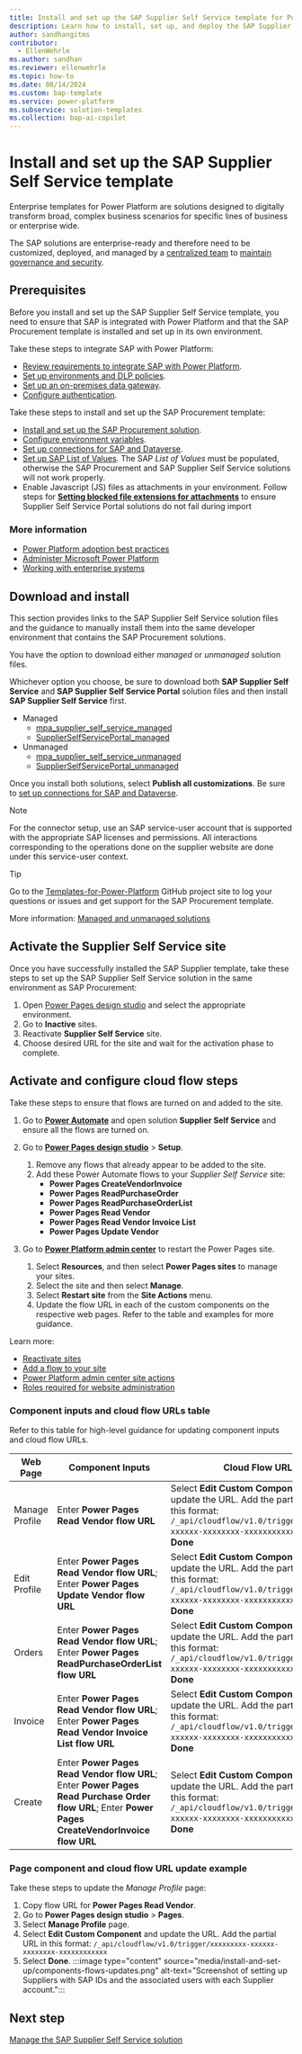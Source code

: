 ```yaml
---
title: Install and set up the SAP Supplier Self Service template for Power Platform
description: Learn how to install, set up, and deploy the SAP Supplier Self Service solution for Microsoft Power Platform.
author: sandhangitms
contributor:
  - EllenWehrle
ms.author: sandhan
ms.reviewer: ellenwehrle
ms.topic: how-to
ms.date: 08/14/2024
ms.custom: bap-template
ms.service: power-platform
ms.subservice: solution-templates
ms.collection: bap-ai-copilot
---
```


# Install and set up the SAP Supplier Self Service template

Enterprise templates for Power Platform are solutions designed to digitally transform broad, complex business scenarios for specific lines of business or enterprise wide.

The SAP solutions are enterprise-ready and therefore need to be customized, deployed, and managed by a [centralized team](/power-platform/guidance/adoption/delivery-models#centralized) to [maintain governance and security](/power-platform/guidance/adoption/admin-best-practices).

## Prerequisites

Before you install and set up the SAP Supplier Self Service template, you need to ensure that SAP is integrated with Power Platform and that the SAP Procurement template is installed and set up in its own environment.

Take these steps to integrate SAP with Power Platform:

- [Review requirements to integrate SAP with Power Platform](/power-platform/enterprise-templates/finance/sap-procurement/administer/requirements).
- [Set up environments and DLP policies](/power-platform/enterprise-templates/finance/sap-procurement/administer/set-up-connections).
- [Set up an on-premises data gateway](/power-platform/enterprise-templates/finance/sap-procurement/administer/set-up-gateway).
- [Configure authentication](/power-platform/enterprise-templates/finance/sap-procurement/administer/configure-authentication).

Take these steps to install and set up the SAP Procurement template:

- [Install and set up the SAP Procurement solution](/power-platform/enterprise-templates/finance/sap-procurement/administer/install).
- [Configure environment variables](/power-platform/enterprise-templates/finance/sap-procurement/administer/configure-environment-variables).
- [Set up connections for SAP and Dataverse](/power-platform/enterprise-templates/finance/sap-procurement/administer/set-up-connections).
- [Set up SAP List of Values](/power-platform/enterprise-templates/finance/sap-procurement/administer/apply-seed-data#apply-saps-list-of-values). The SAP *List of Values* must be populated, otherwise the SAP Procurement and SAP Supplier Self Service solutions will not work properly.
- Enable Javascript (JS) files as attachments in your environment. Follow steps for [**Setting blocked file extensions for attachments**](/dynamics365/customer-service/administer/enable-file-attachments#configure-file-size-limit-and-file-extensions) to ensure Supplier Self Service Portal solutions do not fail during import

### More information

- [Power Platform adoption best practices](/power-platform/guidance/adoption/methodology)
- [Administer Microsoft Power Platform](/power-platform/admin/admin-documentation)
- [Working with enterprise systems](/power-apps/guidance/planning/enterprise-systems)

## Download and install

This section provides links to the SAP Supplier Self Service solution files and the guidance to manually install them into the same developer environment that contains the SAP Procurement solutions.

You have the option to download either *managed* or *unmanaged* solution files.

Whichever option you choose, be sure to download both **SAP Supplier Self Service** and **SAP Supplier Self Service Portal** solution files and then install **SAP Supplier Self Service** first.

- Managed
  - [mpa_supplier_self_service_managed](https://aka.ms/mpa_supplier_self_service_managed)
  - [SupplierSelfServicePortal_managed](https://aka.ms/SupplierSelfServicePortal_managed)
- Unmanaged
  - [mpa_supplier_self_service_unmanaged](https://aka.ms/mpa_supplier_self_service_unmanaged)
  - [SupplierSelfServicePortal_unmanaged](https://aka.ms/SupplierSelfServicePortal_unmanaged)

Once you install both solutions, select **Publish all customizations**. Be sure to [set up connections for SAP and Dataverse](/power-platform/enterprise-templates/finance/sap-procurement/administer/set-up-connections).

> [!NOTE]
> For the connector setup, use an SAP service-user account that is supported with the appropriate SAP licenses and permissions. All interactions corresponding to the operations done on the supplier website are done under this service-user context.

> [!TIP]
>
> Go to the [Templates-for-Power-Platform](https://aka.ms/PowerPlatformTemplateSupport) GitHub project site to log your questions or issues and get support for the SAP Procurement template.

More information: [Managed and unmanaged solutions](/power-platform/alm/solution-concepts-alm#managed-and-unmanaged-solutions)

## Activate the Supplier Self Service site

Once you have successfully installed the SAP Supplier template, take these steps to set up the SAP Supplier Self Service solution in the same environment as SAP Procurement:

1. Open [Power Pages design studio](https://make.powerpages.microsoft.com) and select the appropriate environment.
1. Go to **Inactive** sites.
1. Reactivate **Supplier Self Service** site.
1. Choose desired URL for the site and wait for the activation phase to complete.

## Activate and configure cloud flow steps

Take these steps to ensure that flows are turned on and added to the site.

1. Go to [**Power Automate**](https://make.powerautomate.com/) and open solution **Supplier Self Service** and ensure all the flows are turned on.
1. Go to [**Power Pages design studio**](/power-pages/configure/design-build-overview) > **Setup**.
    1. Remove any flows that already appear to be added to the site.
    2. Add these Power Automate flows to your *Supplier Self Service* site:
        - **Power Pages CreateVendorInvoice**
        - **Power Pages ReadPurchaseOrder**
        - **Power Pages ReadPurchaseOrderList**
        - **Power Pages Read Vendor**
        - **Power Pages Read Vendor Invoice List**
        - **Power Pages Update Vendor**

1. Go to [**Power Platform admin center**](https://admin.powerplatform.microsoft.com/home) to restart the Power Pages site.
    1. Select **Resources**, and then select **Power Pages sites** to manage your sites.
    1. Select the site and then select **Manage**.
    1. Select **Restart site** from the **Site Actions** menu.
    1. Update the flow URL in each of the custom components on the respective web pages. Refer to the table and examples for more guidance.

Learn more:

- [Reactivate sites](/power-pages/admin/reactivate-website)
- [Add a flow to your site](/power-pages/configure/cloud-flow-integration#add-a-flow-to-your-site)
- [Power Platform admin center site actions](/power-pages/admin/admin-overview#site-actions)
- [Roles required for website administration](/power-pages/admin/admin-roles)

### Component inputs and cloud flow URLs table

Refer to this table for high-level guidance for updating component inputs and cloud flow URLs.

| Web Page  | Component Inputs  | Cloud Flow URLs  |
|----------------|--------------------------------------|----------------------------------|
| Manage Profile | Enter **Power Pages Read Vendor flow URL** | Select **Edit Custom Component** and update the URL. Add the partial URL in this format: `/_api/cloudflow/v1.0/trigger/xxxxxxxxx-xxxxxx-xxxxxxxx-xxxxxxxxxxxx`. Select **Done**  |
| Edit Profile   | Enter **Power Pages Read Vendor flow URL**; Enter **Power Pages Update Vendor flow URL**   | Select **Edit Custom Component** and update the URL. Add the partial URL in this format: `/_api/cloudflow/v1.0/trigger/xxxxxxxxx-xxxxxx-xxxxxxxx-xxxxxxxxxxxx`. Select **Done**  |
| Orders         | Enter **Power Pages Read Vendor flow URL**; Enter **Power Pages ReadPurchaseOrderList flow URL**     | Select **Edit Custom Component** and update the URL. Add the partial URL in this format: `/_api/cloudflow/v1.0/trigger/xxxxxxxxx-xxxxxx-xxxxxxxx-xxxxxxxxxxxx`. Select **Done**  |
| Invoice        | Enter **Power Pages Read Vendor flow URL**; Enter **Power Pages Read Vendor Invoice List flow URL**   | Select **Edit Custom Component** and update the URL. Add the partial URL in this format: `/_api/cloudflow/v1.0/trigger/xxxxxxxxx-xxxxxx-xxxxxxxx-xxxxxxxxxxxx`. Select **Done**  |
| Create         | Enter **Power Pages Read Vendor flow URL**; Enter **Power Pages Read Purchase Order flow URL**; Enter **Power Pages CreateVendorInvoice flow URL** | Select **Edit Custom Component** and update the URL. Add the partial URL in this format: `/_api/cloudflow/v1.0/trigger/xxxxxxxxx-xxxxxx-xxxxxxxx-xxxxxxxxxxxx`. Select **Done**  |

### Page component and cloud flow URL update example

Take these steps to update the *Manage Profile* page:

1. Copy flow URL for **Power Pages Read Vendor**.
1. Go to **Power Pages design studio** > **Pages**.
1. Select **Manage Profile** page.
1. Select **Edit Custom Component** and update the URL. Add the partial URL in this format: `/_api/cloudflow/v1.0/trigger/xxxxxxxxx-xxxxxx-xxxxxxxx-xxxxxxxxxxxx`
1. Select **Done**.
:::image type="content" source="media/install-and-set-up/components-flows-updates.png" alt-text="Screenshot of setting up Suppliers with SAP IDs and the associated users with each Supplier account.":::

## Next step

[Manage the SAP Supplier Self Service solution](manage.md)
